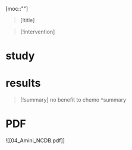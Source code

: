 [moc::""]
>[!title]
>

>[!intervention] 
>

# study

# results

>[!summary] 
> no benefit to chemo
>^summary


# PDF
![[04_Amini_NCDB.pdf]]